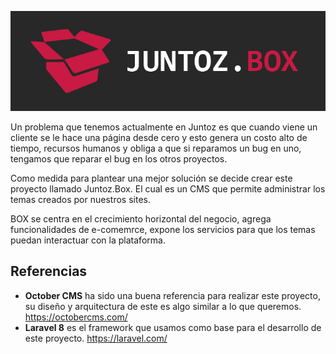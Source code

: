 ![logo.jpg](/.attachments/logo-4cd4cb26-4810-42f6-86b2-79fdade45be6.jpg)

Un problema que tenemos actualmente en Juntoz es que cuando viene un cliente se le hace una página desde cero y esto genera un costo alto de tiempo, recursos humanos y obliga a que si reparamos un bug en uno, tengamos que reparar el bug en los otros proyectos.

Como medida para plantear una mejor solución se decide crear este proyecto llamado Juntoz.Box. El cual es un CMS que permite administrar los temas creados por nuestros sites.

BOX se centra en el crecimiento horizontal del negocio, agrega funcionalidades de e-comemrce, expone los servicios para que los temas puedan interactuar con la plataforma.

## Referencias
- **October CMS** ha sido una buena referencia para realizar este proyecto, su diseño y arquitectura de este es algo similar a lo que queremos. https://octobercms.com/
- **Laravel 8** es el framework que usamos como base para el desarrollo de este proyecto. https://laravel.com/